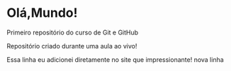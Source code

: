 # Olá,Mundo!
 Primeiro repositório do curso de Git e GitHub

 Repositório criado durante uma aula ao vivo!
 
 Essa linha eu adicionei diretamente no site que impressionante!
nova linha
